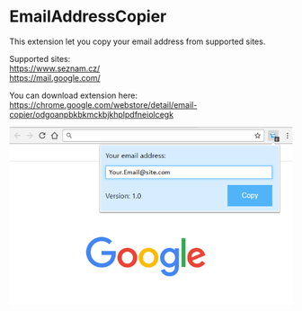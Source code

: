 # EmailAddressCopier
This extension let you copy your email address from supported sites. 

Supported sites: <br />
https://www.seznam.cz/ <br />
https://mail.google.com/

You can download extension here: <br />
https://chrome.google.com/webstore/detail/email-copier/odgoanpbkbkmckbjkhplpdfneiolcegk

![alt text][logo]

[logo]: https://github.com/jiriKuba/EmailAddressCopier/blob/master/EmailCopier/screenshots/StoreImage.png "Logo"
